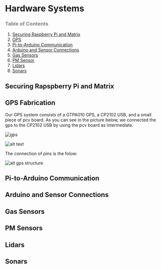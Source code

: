Hardware Systems
=======
### <span style="color:grey">Table of Contents</span>

1. [Securing Raspberry Pi and Matrix](#matrix)
2. [GPS](#gps)
3. [Pi-to-Arduino Communication](#commo)
4. [Arduino and Sensor Connections](#arduino)
5. [Gas Sensors](#gas)
6. [PM Sensor](#pm)
7. [Lidars](#lidars)
8. [Sonars](#sonars)


## Securing Rapspberry Pi and Matrix

## GPS Fabrication

Our GPS system consists of a GTPA010 GPS, a CP2102 USB, and a small piece of pcv board. As you can see in the picture below, we connected the gps to the CP2102 USB by using the pcv board as intermediate.


![gps](https://github.com/cledantec/Cycle-Atlanta-SLaB/blob/master/images/gps2.jpg)

![alt text][gps]

[gps]: https://github.com/cledantec/Cycle-Atlanta-SLaB/blob/master/images/gps2.jpg "Gps"


The connection of pins is the folow:


![alt gps structure](https://github.com/cledantec/Cycle-Atlanta-SLaB/blob/master/images/gpsStructure.png?raw=true "Gps structure")


       






## Pi-to-Arduino Communication

## Arduino and Sensor Connections

## Gas Sensors

## PM Sensors

## Lidars

## Sonars
